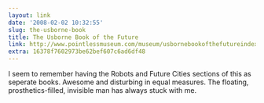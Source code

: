 ```yaml
---
layout: link
date: '2008-02-02 10:32:55'
slug: the-usborne-book
title: The Usborne Book of the Future
link: http://www.pointlessmuseum.com/museum/usbornebookofthefutureindex.php
extra: 16378f7602973be62bef607c6ad6df48
---
```


I seem to remember having the Robots and Future Cities sections of this as seperate books. Awesome and disturbing in equal measures. The floating, prosthetics-filled, invisible man has always stuck with me.